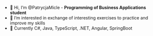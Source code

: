 - 👋 Hi, I’m @PatrycjaMicle - **Programming of Business Applications student**
- 👀 I’m interested in exchange of interesting exercises to practice and improve my skills
- 🌱 Currently C#, Java, TypeScript, .NET, Angular, SpringBoot

<!---
PatrycjaMicle/PatrycjaMicle is a ✨ special ✨ repository because its `README.md` (this file) appears on your GitHub profile.
You can click the Preview link to take a look at your changes.
--->
